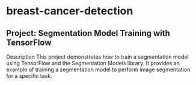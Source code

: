 # breast-cancer-detection
## Project: Segmentation Model Training with TensorFlow

Description
This project demonstrates how to train a segmentation model using TensorFlow and the Segmentation Models library. It provides an example of training a segmentation model to perform image segmentation for a specific task.

